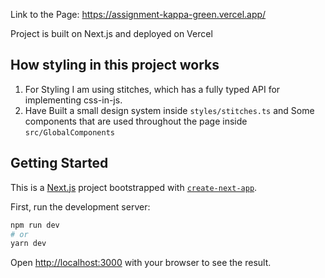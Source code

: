 Link to the Page: https://assignment-kappa-green.vercel.app/

Project is built on Next.js and deployed on Vercel

## How styling in this project works

1. For Styling I am using stitches, which has a fully typed API for implementing css-in-js.
2. Have Built a small design system inside `styles/stitches.ts` and Some components that are used throughout the page inside `src/GlobalComponents`

## Getting Started

This is a [Next.js](https://nextjs.org/) project bootstrapped with [`create-next-app`](https://github.com/vercel/next.js/tree/canary/packages/create-next-app).

First, run the development server:

```bash
npm run dev
# or
yarn dev
```

Open [http://localhost:3000](http://localhost:3000) with your browser to see the result.

